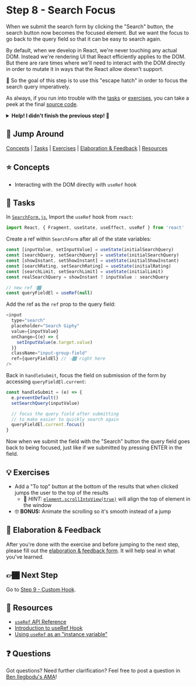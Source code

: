 # Step 8 - Search Focus

When we submit the search form by clicking the "Search" button, the search button now becomes the focused element. But we want the focus to go back to the query field so that it can be easy to search again.

By default, when we develop in React, we're never touching any actual DOM. Instead we're rendering UI that React efficiently applies to the DOM. But there are rare times where we'll need to interact with the DOM directly in order to mutate it in ways that the React allow doesn't support.

🏅 So the goal of this step is to use this "escape hatch" in order to focus the search query imperatively.

As always, if you run into trouble with the [tasks](#tasks) or [exercises](#exercises), you can take a peek at the final [source code](./).

<details>
  <summary><b>Help! I didn't finish the previous step! 🚨</b></summary>

If you didn't successfully complete the previous step, you can jump right in by copying the step.

Complete the [setup instructions](../../README.md#setup) if you have not yet followed them.

Re-run the setup script, but use the previous step as a starting point:

```sh
npm run setup -- src/07-prop-types
```

This will also back up your `src/workshop` folder, saving your work.

Now restart the app:

```sh
npm start
```

After some initial compiling, a new browser window should open up at http://localhost:3000/, and you should be able to continue on with the tasks below.

</details>

## 🐇 Jump Around

[Concepts](#-concepts) | [Tasks](#-tasks) | [Exercises](#-exercises) | [Elaboration & Feedback](#-elaboration--feedback) | [Resources](#-resources)

## ⭐ Concepts

- Interacting with the DOM directly with `useRef` hook

## 📝 Tasks

In [`SearchForm.js`](./SearchForm.js), Import the `useRef` hook from `react`:

```js
import React, { Fragment, useState, useEffect, useRef } from 'react'
```

Create a ref within `SearchForm` after all of the state variables:

```js
const [inputValue, setInputValue] = useState(initialSearchQuery)
const [searchQuery, setSearchQuery] = useState(initialSearchQuery)
const [showInstant, setShowInstant] = useState(initialShowInstant)
const [searchRating, setSearchRating] = useState(initialRating)
const [searchLimit, setSearchLimit] = useState(initialLimit)
const realSearchQuery = showInstant ? inputValue : searchQuery

// new ref 👇🏾
const queryFieldEl = useRef(null)
```

Add the ref as the `ref` prop to the query field:

```js
<input
  type="search"
  placeholder="Search Giphy"
  value={inputValue}
  onChange={(e) => {
    setInputValue(e.target.value)
  }}
  className="input-group-field"
  ref={queryFieldEl} // 👈🏾 right here
/>
```

Back in `handleSubmit`, focus the field on submission of the form by accessing `queryFieldEl.current`:

```js
const handleSubmit = (e) => {
  e.preventDefault()
  setSearchQuery(inputValue)

  // focus the query field after submitting
  // to make easier to quickly search again
  queryFieldEl.current.focus()
}
```

Now when we submit the field with the "Search" button the query field goes back to being focused, just like if we submitted by pressing ENTER in the field.

## 💡 Exercises

- Add a "To top" button at the bottom of the results that when clicked jumps the user to the top of the results
  - 🔑 _HINT:_ [`element.scrollIntoView(true)`](https://developer.mozilla.org/en-US/docs/Web/API/Element/scrollIntoView) will align the top of element in the window
- 🤓 **BONUS:** Animate the scrolling so it's smooth instead of a jump

## 🧠 Elaboration & Feedback

After you're done with the exercise and before jumping to the next step, please fill out the [elaboration & feedback form](https://docs.google.com/forms/d/e/1FAIpQLScRocWvtbrl4XmT5_NRiE8bSK3CMZil-ZQByBAt8lpsurcRmw/viewform?usp=pp_url&entry.1671251225=React+FUNdamentals+Workshop&entry.1984987236=Step+8+-+Search+Focus). It will help seal in what you've learned.

## 👉🏾 Next Step

Go to [Step 9 - Custom Hook](../09-custom-hook/).

## 📕 Resources

- [`useRef` API Reference](https://reactjs.org/docs/hooks-reference.html#useref)
- [Introduction to useRef Hook](https://dev.to/dinhhuyams/introduction-to-useref-hook-3m7n)
- [Using `useRef` as an "instance variable"](https://reactjs.org/docs/hooks-faq.html#is-there-something-like-instance-variables)

## ❓ Questions

Got questions? Need further clarification? Feel free to post a question in [Ben Ilegbodu's AMA](http://www.benmvp.com/ama/)!
